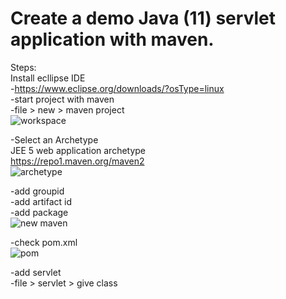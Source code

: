#  Create a demo Java (11) servlet application with maven.
Steps:<br/>
 Install ecllipse IDE<br/>
  -https://www.eclipse.org/downloads/?osType=linux<br/>
 -start project with maven<br/>
 -file > new > maven project<br/>
 ![workspace](https://user-images.githubusercontent.com/53372486/141670215-aea60b09-7d80-4845-a155-02ed6f21158b.png)<br/>

 -Select an Archetype<br/>
 JEE 5 web application archetype<br/>
 https://repo1.maven.org/maven2<br/>
 ![archetype](https://user-images.githubusercontent.com/53372486/141670440-634c91c1-5812-4001-a011-5b63fc202486.png)<br/>

 -add groupid <br/>
 -add artifact id<br/>
 -add package<br/>
 ![new maven](https://user-images.githubusercontent.com/53372486/141670450-5d8d6967-2bd9-4292-8c83-7d90df66bec5.png)<br/>

 -check pom.xml<br/>
 ![pom](https://user-images.githubusercontent.com/53372486/141670451-6d6eba6a-9fc1-41f1-b622-af0ac028f20e.png)<br/>
 
 -add servlet <br/>
 -file > servlet > give class <br/>

